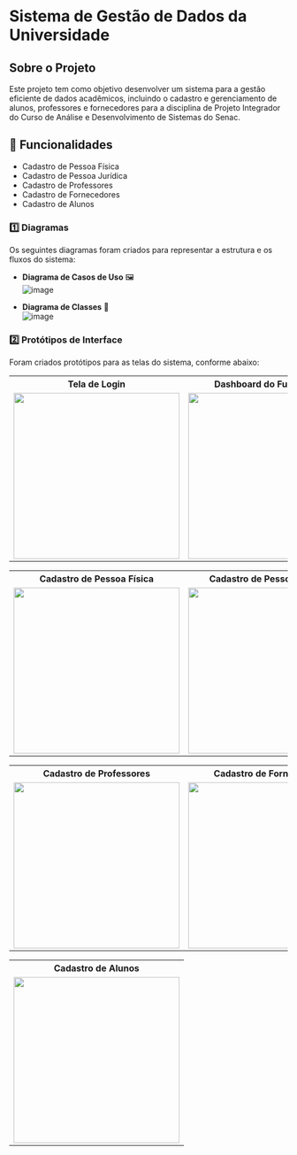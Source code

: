 # Sistema de Gestão de Dados da Universidade  

## Sobre o Projeto  
Este projeto tem como objetivo desenvolver um sistema para a gestão eficiente de dados acadêmicos, incluindo o cadastro e gerenciamento de alunos, professores e fornecedores para a disciplina de Projeto Integrador do Curso de Análise e Desenvolvimento de Sistemas do Senac.  

## 🚀 Funcionalidades  
- Cadastro de Pessoa Física ​
- Cadastro de Pessoa Jurídica ​
- Cadastro de Professores ​
- Cadastro de Fornecedores ​
- Cadastro de Alunos
 


### 1️⃣ Diagramas  
Os seguintes diagramas foram criados para representar a estrutura e os fluxos do sistema:  
- **Diagrama de Casos de Uso** 🖼️  
 ![image](https://github.com/user-attachments/assets/569c44f9-2e18-48d8-95aa-6e5fcaf936cd)

- **Diagrama de Classes** 📌  
![image](https://github.com/user-attachments/assets/b9462230-5b62-4f37-b0ee-99211d8aa286)



### 2️⃣ Protótipos de Interface  
Foram criados protótipos para as telas do sistema, conforme abaixo:

<table>
  <tr>
    <th>Tela de Login</th>
    <th>Dashboard do Funcionário</th>
  </tr>
  <tr>
    <td><img src="https://github.com/user-attachments/assets/c7ce55b6-3808-454b-a568-fae2dc8fd475" width="300"></td>
    <td><img src="https://github.com/user-attachments/assets/14d3a6c4-2d94-4ef1-8448-6bba017e4c4c" width="300"></td>
  </tr>
</table>

<table>
  <tr>
    <th>Cadastro de Pessoa Física</th>
    <th>Cadastro de Pessoa Jurídica</th>
  </tr>
  <tr>
    <td><img src="https://github.com/user-attachments/assets/e786179b-019c-47bf-bf32-3e1488229efa" width="300"></td>
    <td><img src="https://github.com/user-attachments/assets/9972b90e-27ef-4706-9bac-b1e29de5928c" width="300"></td>
  </tr>
</table>

<table>
  <tr>
    <th>Cadastro de Professores</th>
    <th>Cadastro de Fornecedores</th>
  </tr>
  <tr>
    <td><img src="https://github.com/user-attachments/assets/8d58cacd-6c03-4f68-b72c-9c70e6eaad18" width="300"></td>
    <td><img src="https://github.com/user-attachments/assets/67b11508-2b76-4f74-b089-8eacbefa83ec" width="300"></td>
  </tr>
</table>

<table>
  <tr>
    <th>Cadastro de Alunos</th>
  </tr>
  <tr>
    <td><img src="https://github.com/user-attachments/assets/3074b39d-375e-46ff-ab55-06464e2cd634" width="300"></td>
  </tr>
</table>




